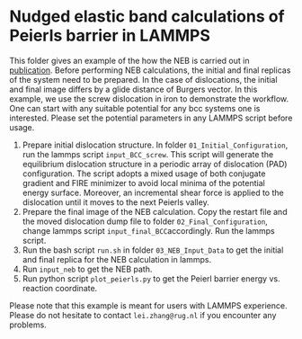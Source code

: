 # Nudged elastic band calculations of Peierls barrier in LAMMPS 

This folder gives an example of the how the NEB is carried out in [publication](https://arxiv.org/abs/2307.10072). Before performing NEB calculations, the initial and final replicas of the system need to be prepared. In the case of dislocations, the initial and final image differs by a glide distance of Burgers vector. In this example, we use the screw dislocation in iron to demonstrate the workflow. One can start with any suitable potential for any bcc systems one is interested. Please set the potential parameters in any LAMMPS script before usage.

1. Prepare initial dislocation structure.
In folder `01_Initial_Configuration`, run the lammps script `input_BCC_screw`. This script will generate the equilibrium dislocation structure in a periodic array of dislocation (PAD) configuration. The script adopts a mixed usage of both conjugate gradient and FIRE minimizer to avoid local minima of the potential energy surface. Moreover, an incremental shear force is applied to the dislocation until it moves to the next Peierls valley. 
2. Prepare the final image of the NEB calculation.
Copy the restart file and the moved dislocation dump file to folder `02_Final_Configuration`, change lammps script `input_final_BCC`accordingly. Run the lammps script.
3. Run the bash script `run.sh` in folder `03_NEB_Input_Data` to get the initial and final replica for the NEB calculation in lammps.
4. Run `input_neb` to get the NEB path. 
5. Run python script `plot_peierls.py` to get the Peierl barrier energy vs. reaction coordinate.

Please note that this example is meant for users with LAMMPS experience. Please do not hesitate to contact `lei.zhang@rug.nl` if you encounter any problems. 
